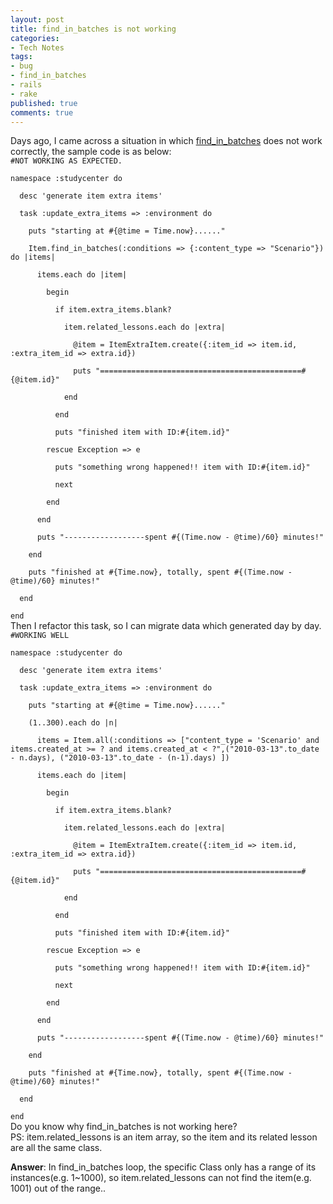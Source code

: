 ```yaml
---
layout: post
title: find_in_batches is not working
categories:
- Tech Notes
tags:
- bug
- find_in_batches
- rails
- rake
published: true
comments: true
---
```

<p>Days ago, I came across a situation in which <a href="http://api.rubyonrails.org/classes/ActiveRecord/Batches/ClassMethods.html">find_in_batches</a> does not work correctly, the sample code is as below:
<code lang="ruby">
#NOT WORKING AS EXPECTED.<br />
namespace :studycenter do<br />
  desc 'generate item extra items'<br />
  task :update_extra_items => :environment do<br />
    puts "starting at #{@time = Time.now}......"<br />
    Item.find_in_batches(:conditions => {:content_type => "Scenario"}) do |items|<br />
      items.each do |item|<br />
        begin<br />
          if item.extra_items.blank?<br />
            item.related_lessons.each do |extra|<br />
              @item = ItemExtraItem.create({:item_id => item.id, :extra_item_id => extra.id})<br />
              puts "=============================================#{@item.id}"<br />
            end<br />
          end<br />
          puts "finished item with ID:#{item.id}"<br />
        rescue Exception => e<br />
          puts "something wrong happened!! item with ID:#{item.id}"<br />
          next<br />
        end<br />
      end<br />
      puts "------------------spent #{(Time.now - @time)/60} minutes!"<br />
    end<br />
    puts "finished at #{Time.now}, totally, spent #{(Time.now - @time)/60} minutes!"<br />
  end<br />
end
</code>
Then I refactor this task, so I can migrate data which generated day by day.
<code lang="ruby">
#WORKING WELL<br />
namespace :studycenter do<br />
  desc 'generate item extra items'<br />
  task :update_extra_items => :environment do<br />
    puts "starting at #{@time = Time.now}......"<br />
    (1..300).each do |n|<br />
      items = Item.all(:conditions => ["content_type = 'Scenario' and items.created_at >= ? and items.created_at < ?",("2010-03-13".to_date - n.days), ("2010-03-13".to_date - (n-1).days) ])<br />
      items.each do |item|<br />
        begin<br />
          if item.extra_items.blank?<br />
            item.related_lessons.each do |extra|<br />
              @item = ItemExtraItem.create({:item_id => item.id, :extra_item_id => extra.id})<br />
              puts "=============================================#{@item.id}"<br />
            end<br />
          end<br />
          puts "finished item with ID:#{item.id}"<br />
        rescue Exception => e<br />
          puts "something wrong happened!! item with ID:#{item.id}"<br />
          next<br />
        end<br />
      end<br />
      puts "------------------spent #{(Time.now - @time)/60} minutes!"<br />
    end<br />
    puts "finished at #{Time.now}, totally, spent #{(Time.now - @time)/60} minutes!"<br />
  end<br />
end
</code>
Do you know why find_in_batches is not working here?<br />
PS:  item.related_lessons is an item array, so the item and its related lesson are all the same class.</p>

<p><strong>Answer</strong>: In find_in_batches loop, the specific Class only has a range of its instances(e.g. 1~1000), so item.related_lessons can not find the item(e.g. 1001) out of the range..</p>
